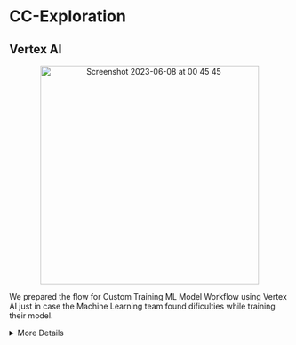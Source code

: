 # CC-Exploration

## Vertex AI

<p align="center">
    <img width="393" alt="Screenshot 2023-06-08 at 00 45 45" src="https://github.com/C23-DF02-DiskusAI-Dicoding-Indonesia/CC-Exploration/assets/132810595/57450aa0-04c2-45aa-b953-0ece968f6229">
</p>

We prepared the flow for Custom Training ML Model Workflow using Vertex AI just in case the Machine Learning team found dificulties while training their model.

<details>
<summary>More Details</summary>

The Custom Training ML Model Workflow in Vertex AI involves several steps to train and deploy a machine learning model. Here is an explanation of the workflow:

1. Data Preparation: The workflow starts with preparing the data for training. This may involve extracting data from a SQL database or other data sources and transforming it into a suitable format for training.
2. Model Development: Once the data is prepared, the next step is to develop the machine learning model. This typically involves writing code in a programming language such as Python and using machine learning libraries/frameworks like TensorFlow or PyTorch. The model code will define the architecture of the model and specify how it should be trained.
3. Containerization: After developing the model, it needs to be packaged into a container. Docker is commonly used to create containers that encapsulate the model code, dependencies, and runtime environment. The containerization process ensures that the model can be easily deployed and run consistently across different environments.
4. Container Image Registry: The containerized model needs to be stored in a container image registry, such as Google Container Registry. This registry serves as a centralized repository for storing and managing container images.
5. TPU (Tensor Processing Unit) Configuration: If you want to leverage TPUs for training your model, you need to configure the TPU resources in Vertex AI. TPUs are specialized hardware accelerators designed to accelerate machine learning workloads.
6. SSD (Solid State Drive) Storage: During training, you may need to store and access large amounts of data efficiently. Using SSD storage can provide fast read/write speeds, improving the overall training performance.
7. Compute Engine: Vertex AI allows you to choose the compute resources for training your model. You can select the appropriate compute engine specifications based on your model's requirements, such as CPU, memory, and GPU.
8. Replica Configuration: For distributed training or handling large datasets, you can configure multiple replicas to parallelize the training process. This helps to accelerate training and improve scalability.
9. Model Artifacts: During the training process, the model generates artifacts such as trained weights, checkpoints, and evaluation metrics. These artifacts represent the learned knowledge of the model and are crucial for later stages of the workflow.
10. Model Resource in Vertex AI: Once the training is complete, you can create a model resource in Vertex AI. This resource serves as a container for storing and managing the trained model artifacts. It provides a centralized location for deploying and serving the model.


## VPC Network
A VPC (Virtual Private Cloud) Network is a service provided by Google Cloud Platform (GCP) that allows you to create and manage isolated virtual networks in the cloud environment. In the context of Cloud Run, VPC Networks serve several purposes such as Network Isolation, Connectivity to internal resources, Securing access to Cloud Run, Routing, and Traffic management.

<details>
<summary>More Details</summary>
<br>
</default>

1. Click "VPC Network" or "Networking" on the left sidebar.
2. Click "Create VPC Network" or "Create Network" to create a new network.
3. Provide a name for your VPC network and configure the necessary options. Choose the appropriate subnetting mode and IP options based on your requirements, ensuring to enable Private IP if you want to secure access to Cloud Run.
4. Click "Create" or "Done" to create the VPC network.
5. Once the VPC network is created, you can connect it to Cloud Run by configuring a VPC Connector. Go back to the main Google Cloud Console page.
6. Select or create the project associated with Cloud Run.
7. Click "Cloud Run" or "Serverless" on the left sidebar.
8. Choose the Cloud Run service you want to connect to the VPC network.
9. On the service detail page, locate the "Connections" or "Networking" section and select "Edit and deploy new revisions".
10. In the configuration page, find the "VPC Connector" or "Networking" option and click "Add VPC Connector" or "Connect to VPC".
11. Select the VPC network you want to connect from the available list. You can also configure the subnet and other settings if needed.
12. After configuring the VPC Connector, click "Save" or "Deploy" to save the changes and apply the configuration to Cloud Run.

<br>
</default>
